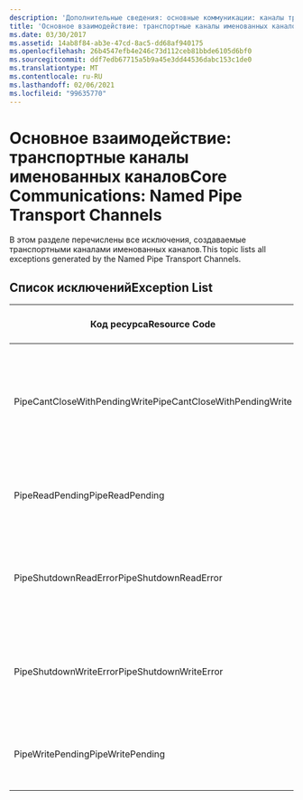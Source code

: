 ```yaml
---
description: 'Дополнительные сведения: основные коммуникации: каналы транспорта именованных каналов'
title: 'Основное взаимодействие: транспортные каналы именованных каналов'
ms.date: 03/30/2017
ms.assetid: 14ab8f84-ab3e-47cd-8ac5-dd68af940175
ms.openlocfilehash: 26b4547efb4e246c73d112ceb81bbde6105d6bf0
ms.sourcegitcommit: ddf7edb67715a5b9a45e3dd44536dabc153c1de0
ms.translationtype: MT
ms.contentlocale: ru-RU
ms.lasthandoff: 02/06/2021
ms.locfileid: "99635770"
---
```

# <a name="core-communications-named-pipe-transport-channels"></a><span data-ttu-id="2966d-103">Основное взаимодействие: транспортные каналы именованных каналов</span><span class="sxs-lookup"><span data-stu-id="2966d-103">Core Communications: Named Pipe Transport Channels</span></span>

<span data-ttu-id="2966d-104">В этом разделе перечислены все исключения, создаваемые транспортными каналами именованных каналов.</span><span class="sxs-lookup"><span data-stu-id="2966d-104">This topic lists all exceptions generated by the Named Pipe Transport Channels.</span></span>  
  
## <a name="exception-list"></a><span data-ttu-id="2966d-105">Список исключений</span><span class="sxs-lookup"><span data-stu-id="2966d-105">Exception List</span></span>  
  
|<span data-ttu-id="2966d-106">Код ресурса</span><span class="sxs-lookup"><span data-stu-id="2966d-106">Resource Code</span></span>|<span data-ttu-id="2966d-107">Строка ресурса</span><span class="sxs-lookup"><span data-stu-id="2966d-107">Resource String</span></span>|  
|-------------------|---------------------|  
|<span data-ttu-id="2966d-108">PipeCantCloseWithPendingWrite</span><span class="sxs-lookup"><span data-stu-id="2966d-108">PipeCantCloseWithPendingWrite</span></span>|<span data-ttu-id="2966d-109">Невозможно закрыть канал, пока ожидается завершение операции записи в канал.</span><span class="sxs-lookup"><span data-stu-id="2966d-109">The pipe cannot be closed while a write operation to the pipe is pending.</span></span>|  
|<span data-ttu-id="2966d-110">PipeReadPending</span><span class="sxs-lookup"><span data-stu-id="2966d-110">PipeReadPending</span></span>|<span data-ttu-id="2966d-111">Выполняется операция чтения из канала.</span><span class="sxs-lookup"><span data-stu-id="2966d-111">A read operation is in progress for the pipe.</span></span>|  
|<span data-ttu-id="2966d-112">PipeShutdownReadError</span><span class="sxs-lookup"><span data-stu-id="2966d-112">PipeShutdownReadError</span></span>|<span data-ttu-id="2966d-113">Сбой операции чтения индикатора "shutdown" канала.</span><span class="sxs-lookup"><span data-stu-id="2966d-113">The read operation of the pipe 'shutdown' indicator failed.</span></span>|  
|<span data-ttu-id="2966d-114">PipeShutdownWriteError</span><span class="sxs-lookup"><span data-stu-id="2966d-114">PipeShutdownWriteError</span></span>|<span data-ttu-id="2966d-115">Сбой операции записи индикатора "shutdown" канала.</span><span class="sxs-lookup"><span data-stu-id="2966d-115">The write operation of the pipe 'shutdown' indicator failed.</span></span>|  
|<span data-ttu-id="2966d-116">PipeWritePending</span><span class="sxs-lookup"><span data-stu-id="2966d-116">PipeWritePending</span></span>|<span data-ttu-id="2966d-117">Выполняется операция записи в канал.</span><span class="sxs-lookup"><span data-stu-id="2966d-117">A write operation is in progress for the pipe.</span></span>|
